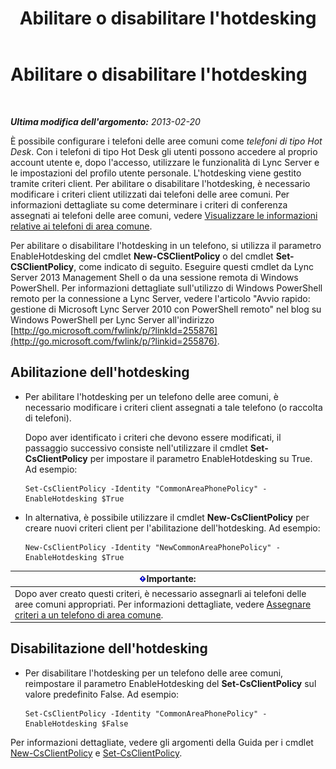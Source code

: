 ﻿---
title: Abilitare o disabilitare l'hotdesking
TOCTitle: Abilitare o disabilitare l'hotdesking
ms:assetid: 93a7fed6-f61a-4b41-9336-a8320afa87cf
ms:mtpsurl: https://technet.microsoft.com/it-it/library/JJ994057(v=OCS.15)
ms:contentKeyID: 52062231
ms.date: 08/24/2015
mtps_version: v=OCS.15
ms.translationtype: HT
---

# Abilitare o disabilitare l'hotdesking

 

_**Ultima modifica dell'argomento:** 2013-02-20_

È possibile configurare i telefoni delle aree comuni come *telefoni di tipo Hot Desk*. Con i telefoni di tipo Hot Desk gli utenti possono accedere al proprio account utente e, dopo l'accesso, utilizzare le funzionalità di Lync Server e le impostazioni del profilo utente personale. L'hotdesking viene gestito tramite criteri client. Per abilitare o disabilitare l'hotdesking, è necessario modificare i criteri client utilizzati dai telefoni delle aree comuni. Per informazioni dettagliate su come determinare i criteri di conferenza assegnati ai telefoni delle aree comuni, vedere [Visualizzare le informazioni relative ai telefoni di area comune](lync-server-2013-view-common-area-phone-information.md).

Per abilitare o disabilitare l'hotdesking in un telefono, si utilizza il parametro EnableHotdesking del cmdlet **New-CSClientPolicy** o del cmdlet **Set-CSClientPolicy**, come indicato di seguito. Eseguire questi cmdlet da Lync Server 2013 Management Shell o da una sessione remota di Windows PowerShell. Per informazioni dettagliate sull'utilizzo di Windows PowerShell remoto per la connessione a Lync Server, vedere l'articolo "Avvio rapido: gestione di Microsoft Lync Server 2010 con PowerShell remoto" nel blog su Windows PowerShell per Lync Server all'indirizzo [http://go.microsoft.com/fwlink/p/?linkId=255876](http://go.microsoft.com/fwlink/p/?linkid=255876).


## Abilitazione dell'hotdesking

  - Per abilitare l'hotdesking per un telefono delle aree comuni, è necessario modificare i criteri client assegnati a tale telefono (o raccolta di telefoni).
    
    Dopo aver identificato i criteri che devono essere modificati, il passaggio successivo consiste nell'utilizzare il cmdlet **Set-CsClientPolicy** per impostare il parametro EnableHotdesking su True. Ad esempio:
    
        Set-CsClientPolicy -Identity "CommonAreaPhonePolicy" - EnableHotdesking $True

  - In alternativa, è possibile utilizzare il cmdlet **New-CsClientPolicy** per creare nuovi criteri client per l'abilitazione dell'hotdesking. Ad esempio:
    
        New-CsClientPolicy -Identity "NewCommonAreaPhonePolicy" - EnableHotdesking $True

<table>
<thead>
<tr class="header">
<th><img src="images/Gg412908.important(OCS.15).gif" title="important" alt="important" />Importante:</th>
</tr>
</thead>
<tbody>
<tr class="odd">
<td>Dopo aver creato questi criteri, è necessario assegnarli ai telefoni delle aree comuni appropriati. Per informazioni dettagliate, vedere <a href="lync-server-2013-assign-policies-to-a-common-area-phone.md">Assegnare criteri a un telefono di area comune</a>.</td>
</tr>
</tbody>
</table>


## Disabilitazione dell'hotdesking

  - Per disabilitare l'hotdesking per un telefono delle aree comuni, reimpostare il parametro EnableHotdesking del **Set-CsClientPolicy** sul valore predefinito False. Ad esempio:
    
        Set-CsClientPolicy -Identity "CommonAreaPhonePolicy" - EnableHotdesking $False

Per informazioni dettagliate, vedere gli argomenti della Guida per i cmdlet [New-CsClientPolicy](https://docs.microsoft.com/en-us/powershell/module/skype/New-CsClientPolicy) e [Set-CsClientPolicy](https://docs.microsoft.com/en-us/powershell/module/skype/Set-CsClientPolicy).

